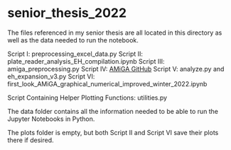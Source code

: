 # senior_thesis_2022
The files referenced in my senior thesis are all located in this directory as well as the data needed to run the notebook.

Script I: preprocessing_excel_data.py
Script II: plate_reader_analysis_EH_compilation.ipynb
Script III: amiga_preprocessing.py
Script IV: [AMiGA GitHub](https://github.com/firasmidani/amiga)
Script V: analyze.py and eh_expansion_v3.py
Script VI: first_look_AMiGA_graphical_numerical_improved_winter_2022.ipynb

Script Containing Helper Plotting Functions: utilities.py

The data folder contains all the information needed to be able to run the Jupyter Notebooks in Python.

The plots folder is empty, but both Script II and Script VI save their plots there if desired.
